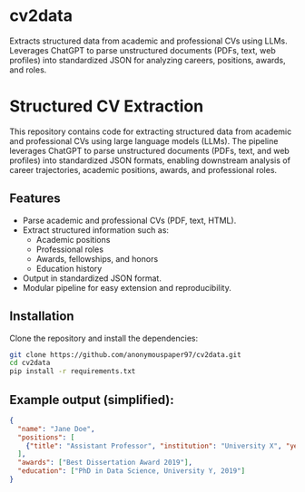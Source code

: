 # cv2data
Extracts structured data from academic and professional CVs using LLMs. Leverages ChatGPT to parse unstructured documents (PDFs, text, web profiles) into standardized JSON for analyzing careers, positions, awards, and roles.

# Structured CV Extraction  

This repository contains code for extracting structured data from academic and professional CVs using large language models (LLMs). The pipeline leverages ChatGPT to parse unstructured documents (PDFs, text, and web profiles) into standardized JSON formats, enabling downstream analysis of career trajectories, academic positions, awards, and professional roles.  

## Features  
- Parse academic and professional CVs (PDF, text, HTML).  
- Extract structured information such as:  
  - Academic positions  
  - Professional roles  
  - Awards, fellowships, and honors  
  - Education history  
- Output in standardized JSON format.  
- Modular pipeline for easy extension and reproducibility.  

## Installation  
Clone the repository and install the dependencies:  

```bash
git clone https://github.com/anonymouspaper97/cv2data.git
cd cv2data
pip install -r requirements.txt
```
## Example output (simplified):
```json
{
  "name": "Jane Doe",
  "positions": [
    {"title": "Assistant Professor", "institution": "University X", "years": "2020–present"}
  ],
  "awards": ["Best Dissertation Award 2019"],
  "education": ["PhD in Data Science, University Y, 2019"]
}
```

